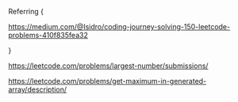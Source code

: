 


Referring {

https://medium.com/@Isidro/coding-journey-solving-150-leetcode-problems-410f835fea32


}


https://leetcode.com/problems/largest-number/submissions/


https://leetcode.com/problems/get-maximum-in-generated-array/description/





